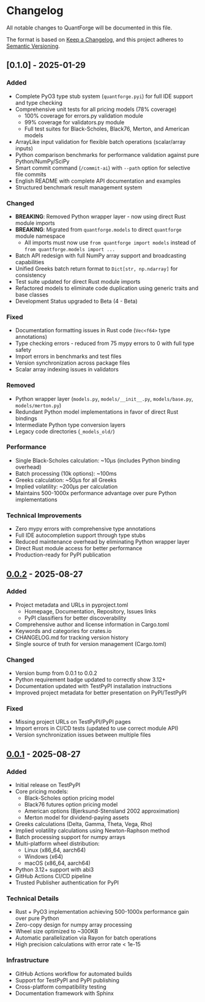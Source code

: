 # Changelog

All notable changes to QuantForge will be documented in this file.

The format is based on [Keep a Changelog](https://keepachangelog.com/en/1.0.0/),
and this project adheres to [Semantic Versioning](https://semver.org/spec/v2.0.0.html).

## [0.1.0] - 2025-01-29

### Added
- Complete PyO3 type stub system (`quantforge.pyi`) for full IDE support and type checking
- Comprehensive unit tests for all pricing models (78% coverage)
  - 100% coverage for errors.py validation module
  - 99% coverage for validators.py module
  - Full test suites for Black-Scholes, Black76, Merton, and American models
- ArrayLike input validation for flexible batch operations (scalar/array inputs)
- Python comparison benchmarks for performance validation against pure Python/NumPy/SciPy
- Smart commit command (`/commit-ai`) with `--path` option for selective file commits
- English README with complete API documentation and examples
- Structured benchmark result management system

### Changed
- **BREAKING**: Removed Python wrapper layer - now using direct Rust module imports
- **BREAKING**: Migrated from `quantforge.models` to direct `quantforge` module namespace
  - All imports must now use `from quantforge import models` instead of `from quantforge.models import ...`
- Batch API redesign with full NumPy array support and broadcasting capabilities
- Unified Greeks batch return format to `Dict[str, np.ndarray]` for consistency
- Test suite updated for direct Rust module imports
- Refactored models to eliminate code duplication using generic traits and base classes
- Development Status upgraded to Beta (4 - Beta)

### Fixed
- Documentation formatting issues in Rust code (`Vec<f64>` type annotations)
- Type checking errors - reduced from 75 mypy errors to 0 with full type safety
- Import errors in benchmarks and test files
- Version synchronization across package files
- Scalar array indexing issues in validators

### Removed
- Python wrapper layer (`models.py`, `models/__init__.py`, `models/base.py`, `models/merton.py`)
- Redundant Python model implementations in favor of direct Rust bindings
- Intermediate Python type conversion layers
- Legacy code directories (`_models_old/`)

### Performance
- Single Black-Scholes calculation: ~10μs (includes Python binding overhead)
- Batch processing (10k options): ~100ms
- Greeks calculation: ~50μs for all Greeks
- Implied volatility: ~200μs per calculation
- Maintains 500-1000x performance advantage over pure Python implementations

### Technical Improvements
- Zero mypy errors with comprehensive type annotations
- Full IDE autocompletion support through type stubs
- Reduced maintenance overhead by eliminating Python wrapper layer
- Direct Rust module access for better performance
- Production-ready for PyPI publication

## [0.0.2] - 2025-08-27

### Added
- Project metadata and URLs in pyproject.toml
  - Homepage, Documentation, Repository, Issues links
  - PyPI classifiers for better discoverability
- Comprehensive author and license information in Cargo.toml
- Keywords and categories for crates.io
- CHANGELOG.md for tracking version history
- Single source of truth for version management (Cargo.toml)

### Changed
- Version bump from 0.0.1 to 0.0.2
- Python requirement badge updated to correctly show 3.12+
- Documentation updated with TestPyPI installation instructions
- Improved project metadata for better presentation on PyPI/TestPyPI

### Fixed
- Missing project URLs on TestPyPI/PyPI pages
- Import errors in CI/CD tests (updated to use correct module API)
- Version synchronization issues between multiple files

## [0.0.1] - 2025-08-27

### Added
- Initial release on TestPyPI
- Core pricing models:
  - Black-Scholes option pricing model
  - Black76 futures option pricing model
  - American options (Bjerksund-Stensland 2002 approximation)
  - Merton model for dividend-paying assets
- Greeks calculations (Delta, Gamma, Theta, Vega, Rho)
- Implied volatility calculations using Newton-Raphson method
- Batch processing support for numpy arrays
- Multi-platform wheel distribution:
  - Linux (x86_64, aarch64)
  - Windows (x64)
  - macOS (x86_64, aarch64)
- Python 3.12+ support with abi3
- GitHub Actions CI/CD pipeline
- Trusted Publisher authentication for PyPI

### Technical Details
- Rust + PyO3 implementation achieving 500-1000x performance gain over pure Python
- Zero-copy design for numpy array processing
- Wheel size optimized to ~300KB
- Automatic parallelization via Rayon for batch operations
- High precision calculations with error rate < 1e-15

### Infrastructure
- GitHub Actions workflow for automated builds
- Support for TestPyPI and PyPI publishing
- Cross-platform compatibility testing
- Documentation framework with Sphinx

[Unreleased]: https://github.com/drillan/quantforge/compare/v0.0.2...HEAD
[0.0.2]: https://github.com/drillan/quantforge/compare/v0.0.1...v0.0.2
[0.0.1]: https://github.com/drillan/quantforge/releases/tag/v0.0.1